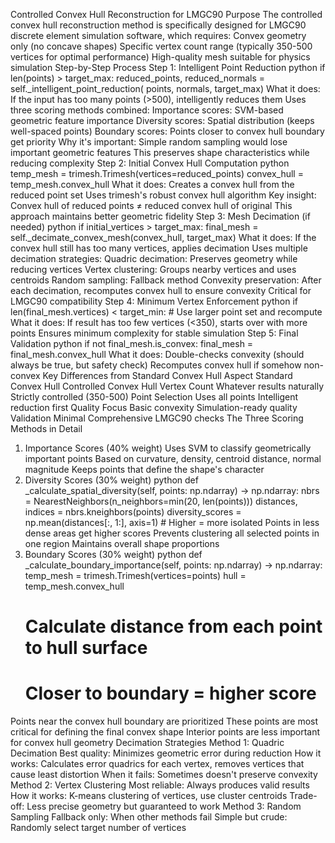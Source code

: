 Controlled Convex Hull Reconstruction for LMGC90
Purpose
The controlled convex hull reconstruction method is specifically designed for LMGC90 discrete element simulation software, which requires:
Convex geometry only (no concave shapes)
Specific vertex count range (typically 350-500 vertices for optimal performance)
High-quality mesh suitable for physics simulation
Step-by-Step Process
Step 1: Intelligent Point Reduction
python
if len(points) > target_max:
    reduced_points, reduced_normals = self._intelligent_point_reduction(
        points, normals, target_max)
What it does:
If the input has too many points (>500), intelligently reduces them
Uses three scoring methods combined:
Importance scores: SVM-based geometric feature importance
Diversity scores: Spatial distribution (keeps well-spaced points)
Boundary scores: Points closer to convex hull boundary get priority
Why it's important:
Simple random sampling would lose important geometric features
This preserves shape characteristics while reducing complexity
Step 2: Initial Convex Hull Computation
python
temp_mesh = trimesh.Trimesh(vertices=reduced_points)
convex_hull = temp_mesh.convex_hull
What it does:
Creates a convex hull from the reduced point set
Uses trimesh's robust convex hull algorithm
Key insight:
Convex hull of reduced points ≠ reduced convex hull of original
This approach maintains better geometric fidelity
Step 3: Mesh Decimation (if needed)
python
if initial_vertices > target_max:
    final_mesh = self._decimate_convex_mesh(convex_hull, target_max)
What it does:
If the convex hull still has too many vertices, applies decimation
Uses multiple decimation strategies:
Quadric decimation: Preserves geometry while reducing vertices
Vertex clustering: Groups nearby vertices and uses centroids
Random sampling: Fallback method
Convexity preservation:
After each decimation, recomputes convex hull to ensure convexity
Critical for LMGC90 compatibility
Step 4: Minimum Vertex Enforcement
python
if len(final_mesh.vertices) < target_min:
    # Use larger point set and recompute
What it does:
If result has too few vertices (<350), starts over with more points
Ensures minimum complexity for stable simulation
Step 5: Final Validation
python
if not final_mesh.is_convex:
    final_mesh = final_mesh.convex_hull
What it does:
Double-checks convexity (should always be true, but safety check)
Recomputes convex hull if somehow non-convex
Key Differences from Standard Convex Hull
Aspect	Standard Convex Hull	Controlled Convex Hull
Vertex Count	Whatever results naturally	Strictly controlled (350-500)
Point Selection	Uses all points	Intelligent reduction first
Quality Focus	Basic convexity	Simulation-ready quality
Validation	Minimal	Comprehensive LMGC90 checks
The Three Scoring Methods in Detail
1. Importance Scores (40% weight)
Uses SVM to classify geometrically important points
Based on curvature, density, centroid distance, normal magnitude
Keeps points that define the shape's character
2. Diversity Scores (30% weight)
python
def _calculate_spatial_diversity(self, points: np.ndarray) -> np.ndarray:
    nbrs = NearestNeighbors(n_neighbors=min(20, len(points)))
    distances, indices = nbrs.kneighbors(points)
    diversity_scores = np.mean(distances[:, 1:], axis=1)  # Higher = more isolated
Points in less dense areas get higher scores
Prevents clustering all selected points in one region
Maintains overall shape proportions
3. Boundary Scores (30% weight)
python
def _calculate_boundary_importance(self, points: np.ndarray) -> np.ndarray:
    temp_mesh = trimesh.Trimesh(vertices=points)
    hull = temp_mesh.convex_hull
    # Calculate distance from each point to hull surface
    # Closer to boundary = higher score
Points near the convex hull boundary are prioritized
These points are most critical for defining the final convex shape
Interior points are less important for convex hull geometry
Decimation Strategies
Method 1: Quadric Decimation
Best quality: Minimizes geometric error during reduction
How it works: Calculates error quadrics for each vertex, removes vertices that cause least distortion
When it fails: Sometimes doesn't preserve convexity
Method 2: Vertex Clustering
Most reliable: Always produces valid results
How it works: K-means clustering of vertices, use cluster centroids
Trade-off: Less precise geometry but guaranteed to work
Method 3: Random Sampling
Fallback only: When other methods fail
Simple but crude: Randomly select target number of vertices

